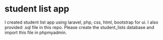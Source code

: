 # student list app
I created student list app using laravel, php, css, html, bootstrap for ui.
I also provided .sql file in this repo. Please create the student_lists database and import this file in phpmyadmin.
